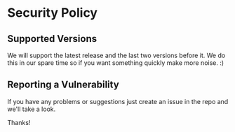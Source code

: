 # Security Policy

## Supported Versions

We will support the latest release and the last two versions before it. We do this in our spare time so if you want something quickly make more noise. :)

## Reporting a Vulnerability

If you have any problems or suggestions just create an issue in the repo and we'll take a look.

Thanks!
